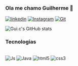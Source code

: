 ### Ola me chamo Guilherme 🚀

[![linkedin](https://img.shields.io/badge/LinkedIn-0077B5?style=for-the-badge&logo=linkedin&logoColor=white)](https://www.linkedin.com/in/guilherme-cerutti-6381b11a1/)
[![Instagram](https://img.shields.io/badge/Instagram-E4405F?style=for-the-badge&logo=instagram&logoColor=white)](https://www.instagram.com/ceruttiguilherme/)
[![Git](https://img.shields.io/badge/GitHub-100000?style=for-the-badge&logo=github&logoColor=white)](https://github.com/GuilhermeCerutti)

![Gui.c's GitHub stats](https://github-readme-stats.vercel.app/api?username=GuilhermeCerutti&show_icons=true&theme=radical)

### Tecnologias

<div style = "display: inline_block"></br>
    <img aling = center alt= "Js" src = "https://img.shields.io/badge/JavaScript-323330?style=for-the-badge&logo=javascript&logoColor=F7DF1E">
    <img aling = center alt= "Java" src = "https://img.shields.io/badge/Java-ED8B00?style=for-the-badge&logo=openjdk&logoColor=white">
    <img aling = center alt= "html5" src = "https://img.shields.io/badge/HTML5-E34F26?style=for-the-badge&logo=html5&logoColor=white">
    <img aling = center alt= "css3" src = "https://img.shields.io/badge/CSS3-1572B6?style=for-the-badge&logo=css3&logoColor=white">
    
</div>
    

